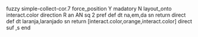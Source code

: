 fuzzy simple-collect-cor.7
   force_position Y
   madatory N
   layout_onto interact.color
   direction R
   an AN
   sq 2
   pref 
   def 
    dt na,em,da
    sn 
    return 
    direct 
   def 
    dt laranja,laranjado
    sn 
    return [interact.color,orange,interact.color]
    direct 
   suf ,s
end
